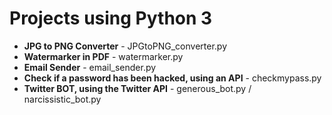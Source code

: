 # Projects using Python 3

* **JPG to PNG Converter** - JPGtoPNG_converter.py
* **Watermarker in PDF** - watermarker.py
* **Email Sender** - email_sender.py
* **Check if a password has been hacked, using an API** - checkmypass.py
* **Twitter BOT, using the Twitter API** - generous_bot.py / narcissistic_bot.py



